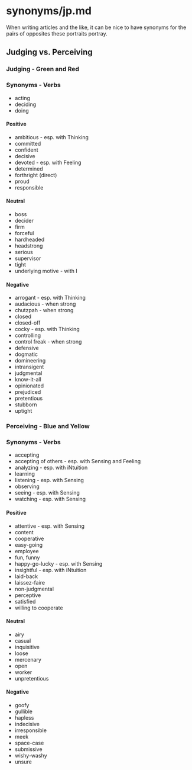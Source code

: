 
# synonyms/jp.md

When writing articles and the like, it can be nice to have synonyms for the pairs of opposites
these portraits portray.


## Judging vs. Perceiving

### Judging - Green and Red

### Synonyms - Verbs
- acting
- deciding
- doing

#### Positive
- ambitious - esp. with Thinking
- committed
- confident
- decisive
- devoted - esp. with Feeling
- determined
- forthright (direct)
- proud
- responsible

#### Neutral
- boss
- decider
- firm
- forceful
- hardheaded
- headstrong
- serious
- supervisor
- tight
- underlying motive - with I

#### Negative
- arrogant - esp. with Thinking
- audacious - when strong
- chutzpah - when strong
- closed
- closed-off
- cocky - esp. with Thinking
- controlling
- control freak - when strong
- defensive
- dogmatic
- domineering
- intransigent
- judgmental
- know-it-all
- opinionated
- prejudiced
- pretentious
- stubborn
- uptight


### Perceiving - Blue and Yellow

### Synonyms - Verbs
- accepting
- accepting of others - esp. with Sensing and Feeling
- analyzing - esp. with iNtuition
- learning
- listening - esp. with Sensing
- observing
- seeing - esp. with Sensing
- watching - esp. with Sensing

#### Positive
- attentive - esp. with Sensing
- content
- cooperative
- easy-going
- employee
- fun, funny
- happy-go-lucky - esp. with Sensing
- insightful - esp. with iNtuition
- laid-back
- laissez-faire
- non-judgmental
- perceptive
- satisfied
- willing to cooperate

#### Neutral
- airy
- casual
- inquisitive
- loose
- mercenary
- open
- worker
- unpretentious

#### Negative
- goofy
- gullible
- hapless
- indecisive
- irresponsible
- meek
- space-case
- submissive
- wishy-washy
- unsure

